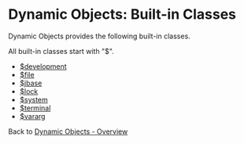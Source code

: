 # Dynamic Objects: Built-in Classes

<PageHeader />

Dynamic Objects provides the following built-in classes.

All built-in classes start with "\$".

- [\$development](./../class-$development/README.md)  
- [\$file](./../class-$file/README.md)
- [\$jbase](./../class-$jbase/README.md)
- [\$lock](./../class-$lock/README.md)
- [\$system](./../class-$system/README.md)
- [\$terminal](./../class-$terminal/README.md)
- [\$vararg](./../class-$vararg/README.md)

Back to [Dynamic Objects - Overview](./../README.md)

<PageFooter />
